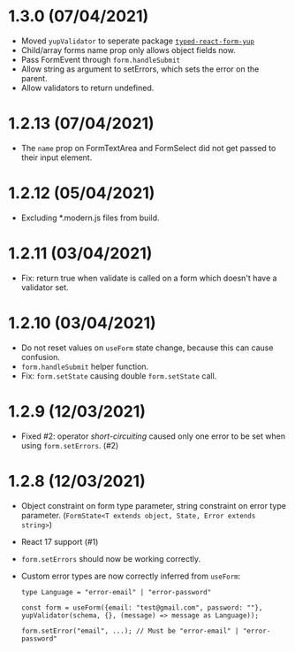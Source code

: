 # 1.3.0 (07/04/2021)

-   Moved `yupValidator` to seperate package [`typed-react-form-yup`](https://www.npmjs.com/package/typed-react-form-yup)
-   Child/array forms name prop only allows object fields now.
-   Pass FormEvent through `form.handleSubmit`
-   Allow string as argument to setErrors, which sets the error on the parent.
-   Allow validators to return undefined.

# 1.2.13 (07/04/2021)

-   The `name` prop on FormTextArea and FormSelect did not get passed to their input element.

# 1.2.12 (05/04/2021)

-   Excluding \*.modern.js files from build.

# 1.2.11 (03/04/2021)

-   Fix: return true when validate is called on a form which doesn't have a validator set.

# 1.2.10 (03/04/2021)

-   Do not reset values on `useForm` state change, because this can cause confusion.
-   `form.handleSubmit` helper function.
-   Fix: `form.setState` causing double `form.setState` call.

# 1.2.9 (12/03/2021)

-   Fixed #2: operator _short-circuiting_ caused only one error to be set when using `form.setErrors`. (#2)

# 1.2.8 (12/03/2021)

-   Object constraint on form type parameter, string constraint on error type parameter. (`FormState<T extends object, State, Error extends string>`)
-   React 17 support (#1)
-   `form.setErrors` should now be working correctly.
-   Custom error types are now correctly inferred from `useForm`:

    ```
    type Language = "error-email" | "error-password"

    const form = useForm({email: "test@gmail.com", password: ""}, yupValidator(schema, {}, (message) => message as Language));

    form.setError("email", ...); // Must be "error-email" | "error-password"
    ```
